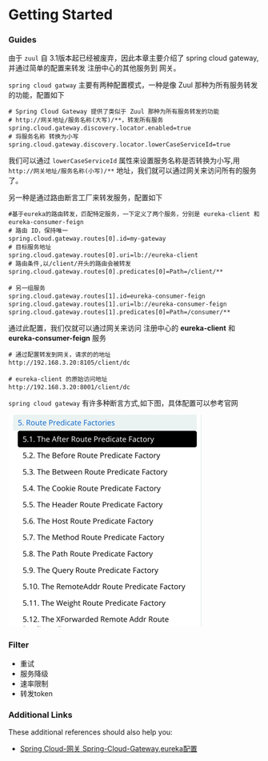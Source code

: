 # Getting Started

### Guides


由于 `zuul` 自 3.1版本起已经被废弃，因此本章主要介绍了 spring cloud gateway, 并通过简单的配置来转发 注册中心的其他服务到 网关。

`spring cloud gatway` 主要有两种配置模式，一种是像 Zuul 那种为所有服务转发的功能，配置如下

```properties
# Spring Cloud Gateway 提供了类似于 Zuul 那种为所有服务转发的功能
# http://网关地址/服务名称(大写)/**，转发所有服务
spring.cloud.gateway.discovery.locator.enabled=true
# 将服务名称 转换为小写
spring.cloud.gateway.discovery.locator.lowerCaseServiceId=true
```
我们可以通过 `lowerCaseServiceId` 属性来设置服务名称是否转换为小写,用 `http://网关地址/服务名称(小写)/**` 地址，我们就可以通过网关来访问所有的服务了。

另一种是通过路由断言工厂来转发服务，配置如下

```properties
#基于eureka的路由转发，匹配特定服务，一下定义了两个服务，分别是 eureka-client 和eureka-consumer-feign
# 路由 ID，保持唯一
spring.cloud.gateway.routes[0].id=my-gateway
# 目标服务地址
spring.cloud.gateway.routes[0].uri=lb://eureka-client
# 路由条件,以/client/开头的路由会被转发
spring.cloud.gateway.routes[0].predicates[0]=Path=/client/**

# 另一组服务
spring.cloud.gateway.routes[1].id=eureka-consumer-feign
spring.cloud.gateway.routes[1].uri=lb://eureka-consumer-feign
spring.cloud.gateway.routes[1].predicates[0]=Path=/consumer/**
```

通过此配置，我们仅就可以通过网关来访问 注册中心的 **eureka-client** 和 **eureka-consumer-feign** 服务
```text
# 通过配置转发到网关，请求的的地址
http://192.168.3.20:8105/client/dc

# eureka-client 的原始访问地址
http://192.168.3.20:8001/client/dc
```

`spring cloud gateway` 有许多种断言方式,如下图，具体配置可以参考官网

![img.png](src/main/resources/static/img.png)


### Filter 
- 重试
- 服务降级
- 速率限制
- 转发token
### Additional Links

These additional references should also help you:

* [Spring Cloud-网关 Spring-Cloud-Gateway,eureka配置](https://blog.csdn.net/zzy7075/article/details/109238763)



